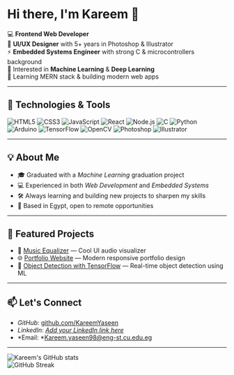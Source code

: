 # Hi there, I'm Kareem 👋

💻 **Frontend Web Developer**  
🎨 **UI/UX Designer** with 5+ years in Photoshop & Illustrator  
⚡ **Embedded Systems Engineer** with strong C & microcontrollers background  
🤖 Interested in **Machine Learning** & **Deep Learning**  
🚀 Learning MERN stack & building modern web apps  

---

## 🔧 Technologies & Tools
![HTML5](https://img.shields.io/badge/-HTML5-orange?logo=html5&logoColor=white)
![CSS3](https://img.shields.io/badge/-CSS3-blue?logo=css3&logoColor=white)
![JavaScript](https://img.shields.io/badge/-JavaScript-yellow?logo=javascript&logoColor=black)
![React](https://img.shields.io/badge/-React-blue?logo=react&logoColor=white)
![Node.js](https://img.shields.io/badge/-Node.js-green?logo=node.js&logoColor=white)
![C](https://img.shields.io/badge/-C-blue?logo=c&logoColor=white)
![Python](https://img.shields.io/badge/-Python-3776AB?logo=python&logoColor=white)
![Arduino](https://img.shields.io/badge/-Arduino-00979D?logo=arduino&logoColor=white)
![TensorFlow](https://img.shields.io/badge/-TensorFlow-FF6F00?logo=tensorflow&logoColor=white)
![OpenCV](https://img.shields.io/badge/-OpenCV-27338e?logo=opencv&logoColor=white)
![Photoshop](https://img.shields.io/badge/-Photoshop-31A8FF?logo=adobephotoshop&logoColor=white)
![Illustrator](https://img.shields.io/badge/-Illustrator-FF9A00?logo=adobeillustrator&logoColor=white)

---
## 💡 About Me
- 🎓 Graduated with a *Machine Learning* graduation project  
- 💻 Experienced in both *Web Development* and *Embedded Systems*  
- 🛠 Always learning and building new projects to sharpen my skills  
- 📍 Based in Egypt, open to remote opportunities
----
## 📌 Featured Projects
- 🎵 [Music Equalizer](https://github.com/KareemYaseen/Music-Equalizer) — Cool UI audio visualizer
- 🌐 [Portfolio Website](#) — Modern responsive portfolio design
- 🤖 [Object Detection with TensorFlow](#) — Real-time object detection using ML

---
## 📫 Let's Connect
- *GitHub*: [github.com/KareemYaseen](https://github.com/KareemYaseen)  
- *LinkedIn*: *[Add your LinkedIn link here](https://www.linkedin.com/in/kareem-yaseen/)*  
- *Email: *Kareem.yaseen98@eng-st.cu.edu.eg
- -----

![Kareem's GitHub stats](https://github-readme-stats.vercel.app/api?username=KareemYaseen&show_icons=true&theme=radical)  
![GitHub Streak](https://streak-stats.demolab.com/?user=KareemYaseen&theme=radical)
